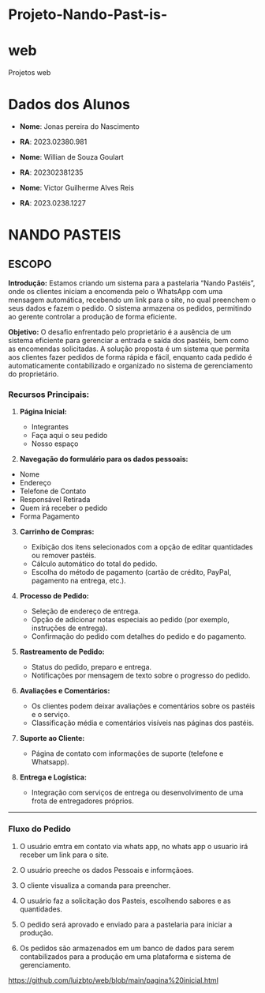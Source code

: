 # Projeto-Nando-Past-is-

# web
Projetos web
# Dados dos Alunos
- **Nome**: Jonas pereira do Nascimento 
- **RA**: 2023.02380.981

- **Nome**: Willian de Souza Goulart 
- **RA**: 202302381235

- **Nome**: Victor Guilherme Alves Reis
- **RA**: 2023.0238.1227

# NANDO PASTEIS
## ESCOPO

**Introdução:**
Estamos criando um sistema para a pastelaria “Nando Pastéis”, onde os clientes iniciam a encomenda pelo o WhatsApp com  uma mensagem automática, recebendo um link para o site, no qual preenchem o seus dados e fazem o pedido. O sistema armazena os pedidos, permitindo ao gerente controlar a produção de forma eficiente.

**Objetivo:** O desafio enfrentado pelo proprietário é a ausência de um sistema eficiente para gerenciar a entrada e saída dos pastéis, bem como as encomendas solicitadas. A solução proposta é um sistema que permita aos clientes fazer pedidos de forma rápida e fácil, enquanto cada pedido é automaticamente contabilizado e organizado no sistema de gerenciamento do proprietário.


### Recursos Principais:

1. **Página Inicial:**
    
    
    - Integrantes
    - Faça aqui o seu pedido
    - Nosso espaço

2. **Navegação do formulário para os dados pessoais:**

 - Nome  
 - Endereço  
 - Telefone de Contato  
 - Responsável Retirada  
 - Quem irá receber o pedido  
 - Forma Pagamento  

3. **Carrinho de Compras:**
    - Exibição dos itens selecionados com a opção de editar quantidades ou remover pastéis.
    - Cálculo automático do total do pedido.
    - Escolha do método de pagamento (cartão de crédito, PayPal, pagamento na entrega, etc.).

4. **Processo de Pedido:**
    - Seleção de endereço de entrega.
    - Opção de adicionar notas especiais ao pedido (por exemplo, instruções de entrega).
    - Confirmação do pedido com detalhes do pedido e do pagamento.

5. **Rastreamento de Pedido:**
    - Status do pedido, preparo e entrega.
    - Notificações por mensagem de texto sobre o progresso do pedido.

6. **Avaliações e Comentários:**
    - Os clientes podem deixar avaliações e comentários sobre os pastéis e o serviço.
    - Classificação média e comentários visíveis nas páginas dos pastéis.

7. **Suporte ao Cliente:**
    - Página de contato com informações de suporte (telefone e Whatsapp).

8. **Entrega e Logística:**
    - Integração com serviços de entrega ou desenvolvimento de uma frota de entregadores próprios.

---

### Fluxo do Pedido

1. O usuário emtra em contato via whats app, no whats app o usuario irá receber um link para o site.

2. O usuário preeche os dados Pessoais e informçãoes.

3. O cliente visualiza a comanda para preencher.

4. O usuário faz a solicitação dos Pasteis, escolhendo sabores e as quantidades.

5. O pedido será aprovado e enviado para a pastelaria para iniciar a produção.

6. Os pedidos são armazenados em um banco de dados para serem contabilizados para a produção em uma plataforma e sistema de gerenciamento.


https://github.com/luizbto/web/blob/main/pagina%20inicial.html
